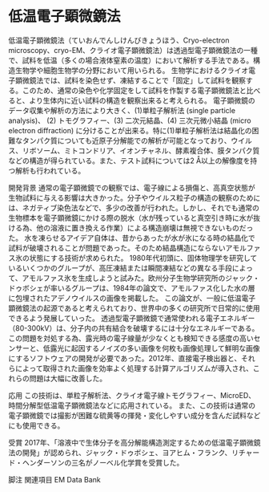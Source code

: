 # 低温電子顕微鏡法

低温電子顕微鏡法（ていおんでんしけんびきょうほう、Cryo-electron microscopy、cryo-EM、クライオ電子顕微鏡法）は透過型電子顕微鏡法の一種で、試料を低温（多くの場合液体窒素の温度）において解析する手法である。構造生物学や細胞生物学の分野において用いられる。
生物学におけるクライオ電子顕微鏡法では、試料を染色せず、凍結することで「固定」して試料を観察する。このため、通常の染色や化学固定をして試料を作製する電子顕微鏡法と比べると、より生体内に近い試料の構造を観察出来ると考えられる。
電子顕微鏡のデータ収集や解析の方法により大きく、(1)単粒子解析法 (single particle analysis)、 (2) トモグラフィー、(3) 二次元結晶、(4) 三次元微小結晶 (micro electron diffraction) に分けることが出来る。特に(1)単粒子解析法は結晶化の困難なタンパク質についても近原子分解能での解析が可能となっており、ウイルス、リボソーム、ミトコンドリア、イオンチャネル、酵素複合体、膜タンパク質などの構造が得られている。また、テスト試料については2 Å以上の解像度を持つ解析も行われている。

開発背景
通常の電子顕微鏡での観察では、電子線による損傷と、高真空状態が生物試料に与える影響は大きかった。分子やウイルス粒子の構造の観察のためには、ネガティブ染色法などで、多少の改善が行われた。しかし、それでも通常の生物標本を電子顕微鏡にかける際の脱水（水が残っていると真空引き時に水が抜ける為、他の溶液に置き換える作業）による構造崩壊は無視できないものだった。
水を凍らせるアイデア自体は、昔からあったが水が氷になる時の結晶化で試料が破壊されることが問題であった。そのため結晶構造にならないアモルファス氷の状態にする技術が求められた。
1980年代初頭に、固体物理学を研究しているいくつかのグループが、高圧凍結または瞬間凍結などの異なる手段によって、アモルファス氷を生成しようと試みた。欧州分子生物学研究所のジャック・ドゥボシェが率いるグループは、1984年の論文で、アモルファス化した水の層に包埋されたアデノウイルスの画像を掲載した。 この論文が、一般に低温電子顕微鏡法の起源であると考えられており、世界中の多くの研究所で日常的に使用できるよう発展していった。
透過型電子顕微鏡で通常使われる電子エネルギー（80-300kV）は、分子内の共有結合を破壊するには十分なエネルギーである。この問題を対処する為、露光時の電子線量が少なくとも検知できる感度の高いセンサーと、低露光に起因するノイズの多い画像を何枚も画像処理して鮮明な画像にするソフトウェアの開発が必要であった。2012年、直接電子検出器と、それらによって取得された画像を効率よく処理する計算アルゴリズムが導入され、これらの問題は大幅に改善した。

応用
この技術は、単粒子解析法、クライオ電子線トモグラフィー、MicroED、時間分解型低温電子顕微鏡法などに応用されている。
また、この技術は通常の電子顕微鏡では撮影が困難な硫黄等の揮発・変化しやすい成分を含んだ試料などにも使用できる。

受賞
2017年、「溶液中で生体分子を高分解能構造測定するための低温電子顕微鏡法の開発」が認められ、ジャック・ドゥボシェ、ヨアヒム・フランク、リチャード・ヘンダーソンの三名がノーベル化学賞を受賞した。

脚注
関連項目
EM Data Bank
